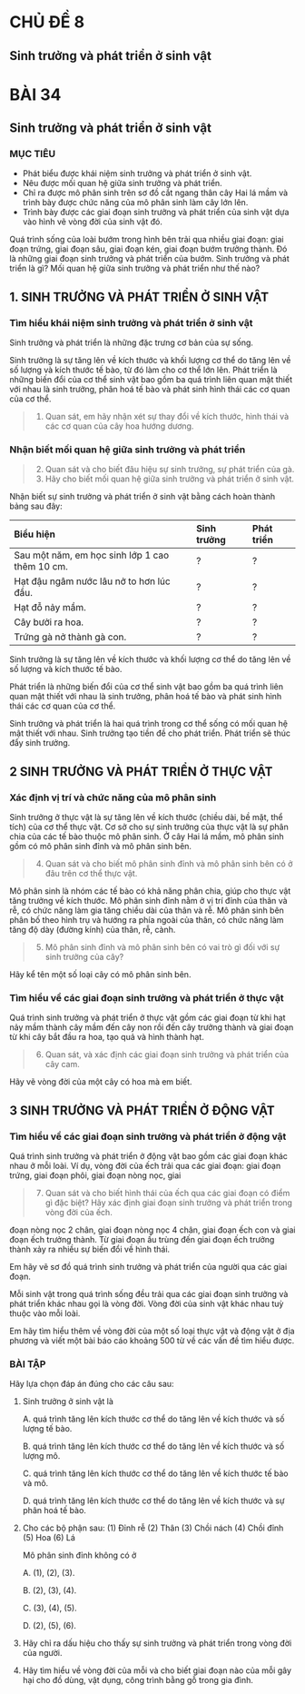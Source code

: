 # CHỦ ĐỀ 8

## Sinh trưởng và phát triển ở sinh vật

# BÀI 34

## Sinh trưởng và phát triển ở sinh vật

### MỤC TIÊU
*   Phát biểu được khái niệm sinh trưởng và phát triển ở sinh vật.
*   Nêu được mối quan hệ giữa sinh trưởng và phát triển.
*   Chỉ ra được mô phân sinh trên sơ đồ cắt ngang thân cây Hai lá mầm và trình bày được chức năng của mô phân sinh làm cây lớn lên.
*   Trình bày được các giai đoạn sinh trưởng và phát triển của sinh vật dựa vào hình vẽ vòng đời của sinh vật đó.

Quá trình sống của loài bướm trong hình bên trải qua nhiều giai đoạn: giai đoạn trứng, giai đoạn sâu, giai đoạn kén, giai đoạn bướm trưởng thành. Đó là những giai đoạn sinh trưởng và phát triển của bướm.
Sinh trưởng và phát triển là gì? Mối quan hệ giữa sinh trưởng và phát triển như thế nào?

## 1. SINH TRƯỞNG VÀ PHÁT TRIỂN Ở SINH VẬT

### Tìm hiểu khái niệm sinh trưởng và phát triển ở sinh vật

Sinh trưởng và phát triển là những đặc trưng cơ bản của sự sống.

Sinh trưởng là sự tăng lên về kích thước và khối lượng cơ thể do tăng lên về số lượng và kích thước tế bào, từ đó làm cho cơ thể lớn lên. Phát triển là những biến đổi của cơ thể sinh vật bao gồm ba quá trình liên quan mật thiết với nhau là sinh trưởng, phân hoá tế bào và phát sinh hình thái các cơ quan của cơ thể.

> 1.  Quan sát, em hãy nhận xét sự thay đổi về kích thước, hình thái và các cơ quan của cây hoa hướng dương.

### Nhận biết mối quan hệ giữa sinh trưởng và phát triển

> 2.  Quan sát và cho biết đâu hiệu sự sinh trưởng, sự phát triển của gà.
> 3.  Hãy cho biết mối quan hệ giữa sinh trưởng và phát triển ở sinh vật.

Nhận biết sự sinh trưởng và phát triển ở sinh vật bằng cách hoàn thành bảng sau đây:

| Biểu hiện                          | Sinh trưởng | Phát triển |
| :--------------------------------- | :---------- | :---------- |
| Sau một năm, em học sinh lớp 1 cao thêm 10 cm. | ?           | ?           |
| Hạt đậu ngâm nước lâu nở to hơn lúc đầu. | ?           | ?           |
| Hạt đỗ nảy mầm.                    | ?           | ?           |
| Cây bưởi ra hoa.                   | ?           | ?           |
| Trứng gà nở thành gà con.          | ?           | ?           |

Sinh trưởng là sự tăng lên về kích thước và khối lượng cơ thể do tăng lên về số lượng và kích thước tế bào.

Phát triển là những biến đổi của cơ thể sinh vật bao gồm ba quá trình liên quan mật thiết với nhau là sinh trưởng, phân hoá tế bào và phát sinh hình thái các cơ quan của cơ thể.

Sinh trưởng và phát triển là hai quá trình trong cơ thể sống có mối quan hệ mật thiết với nhau. Sinh trưởng tạo tiền đề cho phát triển. Phát triển sẽ thúc đẩy sinh trưởng.

## 2 SINH TRƯỞNG VÀ PHÁT TRIỂN Ở THỰC VẬT

### Xác định vị trí và chức năng của mô phân sinh

Sinh trưởng ở thực vật là sự tăng lên về kích thước (chiều dài, bề mặt, thể tích) của cơ thể thực vật. Cơ sở cho sự sinh trưởng của thực vật là sự phân chia của các tế bào thuộc mô phân sinh. Ở cây Hai lá mầm, mô phân sinh gồm có mô phân sinh đỉnh và mô phân sinh bên.

> 4.  Quan sát và cho biết mô phân sinh đỉnh và mô phân sinh bên có ở đâu trên cơ thể thực vật.

Mô phân sinh là nhóm các tế bào có khả năng phân chia, giúp cho thực vật tăng trưởng về kích thước. Mô phân sinh đỉnh nằm ở vị trí đỉnh của thân và rễ, có chức năng làm gia tăng chiều dài của thân và rễ. Mô phân sinh bên phân bố theo hình trụ và hướng ra phía ngoài của thân, có chức năng làm tăng độ dày (đường kính) của thân, rễ, cành.

> 5.  Mô phân sinh đỉnh và mô phân sinh bên có vai trò gì đối với sự sinh trưởng của cây?

Hãy kể tên một số loại cây có mô phân sinh bên.

### Tìm hiểu về các giai đoạn sinh trưởng và phát triển ở thực vật

Quá trình sinh trưởng và phát triển ở thực vật gồm các giai đoạn từ khi hạt nảy mầm thành cây mầm đến cây non rồi đến cây trưởng thành và giai đoạn từ khi cây bắt đầu ra hoa, tạo quả và hình thành hạt.

> 6.  Quan sát, và xác định các giai đoạn sinh trưởng và phát triển của cây cam.

Hãy vẽ vòng đời của một cây có hoa mà em biết.

## 3 SINH TRƯỞNG VÀ PHÁT TRIỂN Ở ĐỘNG VẬT

### Tìm hiểu về các giai đoạn sinh trưởng và phát triển ở động vật

Quá trình sinh trưởng và phát triển ở động vật bao gồm các giai đoạn khác nhau ở mỗi loài. Ví dụ, vòng đời của ếch trải qua các giai đoạn: giai đoạn trứng, giai đoạn phôi, giai đoạn nòng nọc, giai

> 7.  Quan sát và cho biết hình thái của ếch qua các giai đoạn có điểm gì đặc biệt? Hãy xác định giai đoạn sinh trưởng và phát triển trong vòng đời của ếch.

đoạn nòng nọc 2 chân, giai đoạn nòng nọc 4 chân, giai đoạn ếch con và giai đoạn ếch trưởng thành. Từ giai đoạn ấu trùng đến giai đoạn ếch trưởng thành xảy ra nhiều sự biến đổi về hình thái.

Em hãy vẽ sơ đồ quá trình sinh trưởng và phát triển của người qua các giai đoạn.

Mỗi sinh vật trong quá trình sống đều trải qua các giai đoạn sinh trưởng và phát triển khác nhau gọi là vòng đời. Vòng đời của sinh vật khác nhau tuỳ thuộc vào mỗi loài.

Em hãy tìm hiểu thêm về vòng đời của một số loại thực vật và động vật ở địa phương và viết một bài báo cáo khoảng 500 từ về các vấn đề tìm hiểu được.

### BÀI TẬP

Hãy lựa chọn đáp án đúng cho các câu sau:
1. Sinh trưởng ở sinh vật là

    A. quá trình tăng lên kích thước cơ thể do tăng lên về kích thước và số lượng tế bào.

    B. quá trình tăng lên kích thước cơ thể do tăng lên về kích thước và số lượng mô.

    C. quá trình tăng lên kích thước cơ thể do tăng lên về kích thước tế bào và mô.

    D. quá trình tăng lên kích thước cơ thể do tăng lên về kích thước và sự phân hoá tế bào.
   
2. Cho các bộ phận sau:
    (1) Đỉnh rễ
    (2) Thân
    (3) Chồi nách
    (4) Chồi đỉnh
    (5) Hoa
    (6) Lá

    Mô phân sinh đỉnh không có ở
   
    A. (1), (2), (3).

    B. (2), (3), (4).

    C. (3), (4), (5).

    D. (2), (5), (6).
   
4. Hãy chỉ ra dấu hiệu cho thấy sự sinh trưởng và phát triển trong vòng đời của người.

5. Hãy tìm hiểu về vòng đời của mỗi và cho biết giai đoạn nào của mỗi gây hại cho đồ dùng, vật dụng, công trình bằng gỗ trong gia đình.
